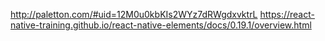 http://paletton.com/#uid=12M0u0kbKIs2WYz7dRWgdxvktrL
https://react-native-training.github.io/react-native-elements/docs/0.19.1/overview.html